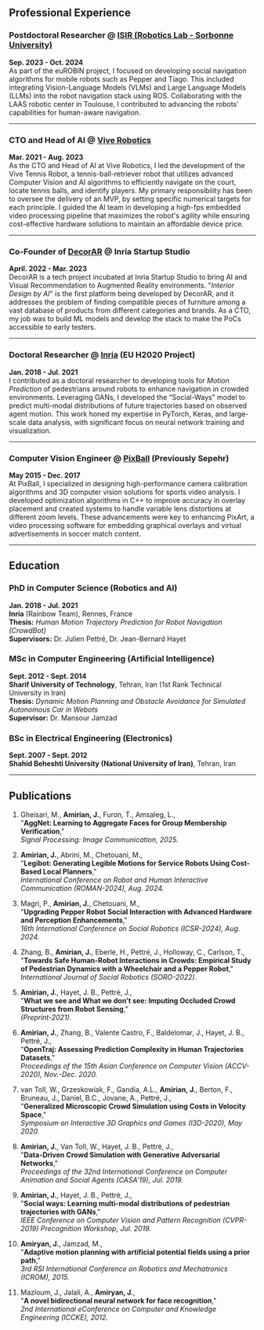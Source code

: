 ## Professional Experience

### Postdoctoral Researcher @ [ISIR (Robotics Lab - Sorbonne University)](https://isir.upmc.fr/)
**Sep. 2023 - Oct. 2024**  
As part of the euROBIN project, I focused on developing social navigation algorithms for mobile robots such as Pepper and Tiago. This included integrating Vision-Language Models (VLMs) and Large Language Models (LLMs) into the robot navigation stack using ROS. Collaborating with the LAAS robotic center in Toulouse, I contributed to advancing the robots' capabilities for human-aware navigation.

---

### CTO and Head of AI @ [Vive Robotics](http://vivetennis.com)
**Mar. 2021 - Aug. 2023**  
As the CTO and Head of AI at Vive Robotics, I led the development of the Vive Tennis Robot, a tennis-ball-retriever robot that utilizes advanced Computer Vision and AI algorithms to efficiently navigate on the court, locate tennis balls, and identify players. My primary responsibility has been to oversee the delivery of an MVP, by setting specific numerical targets for each principle. I guided the AI team in developing a high-fps embedded video processing pipeline that maximizes the robot's agility while ensuring cost-effective hardware solutions to maintain an affordable device price.

---

### Co-Founder of [DecorAR](http://decorar.ai) @ Inria Startup Studio
**April. 2022 - Mar. 2023**  
DecorAR is a tech project incubated at Inria Startup Studio to bring AI and Visual Recommendation to Augmented Reality environments. "_Interior Design by AI_" is the first platform being developed by DecorAR, and it addresses the problem of finding compatible pieces of furniture among a vast database of products from different categories and brands. As a CTO, my job was to build ML models and develop the stack to make the PoCs accessible to early testers.

---

### Doctoral Researcher @ [Inria](http://inria.fr) (EU H2020 Project)
**Jan. 2018 - Jul. 2021**  
I contributed as a doctoral researcher to developing tools for *Motion Prediction* of pedestrians around robots to enhance navigation in crowded environments. Leveraging GANs, I developed the “Social-Ways” model to predict multi-modal distributions of future trajectories based on observed agent motion. This work honed my expertise in PyTorch, Keras, and large-scale data analysis, with significant focus on neural network training and visualization.

---

### Computer Vision Engineer @ [PixBall](http://pixballsports.com) (Previously Sepehr)
**May 2015 - Dec. 2017**  
At PixBall, I specialized in designing high-performance camera calibration algorithms and 3D computer vision solutions for sports video analysis. I developed optimization algorithms in C++ to improve accuracy in overlay placement and created systems to handle variable lens distortions at different zoom levels. These advancements were key to enhancing PixArt, a video processing software for embedding graphical overlays and virtual advertisements in soccer match content.

---

## Education

### PhD in Computer Science (Robotics and AI)
**Jan. 2018 - Jul. 2021**  
**Inria** (Rainbow Team), Rennes, France  
**Thesis:** *Human Motion Trajectory Prediction for Robot Navigation (CrowdBot)*  
**Supervisors:** Dr. Julien Pettré, Dr. Jean-Bernard Hayet  


### MSc in Computer Engineering (Artificial Intelligence)
**Sept. 2012 - Sept. 2014**  
**Sharif University of Technology**, Tehran, Iran (1st Rank Technical University in Iran)  
**Thesis:** *Dynamic Motion Planning and Obstacle Avoidance for Simulated Autonomous Car in Webots*  
**Supervisor:** Dr. Mansour Jamzad  


### BSc in Electrical Engineering (Electronics)
**Sept. 2007 - Sept. 2012**  
**Shahid Beheshti University (National University of Iran)**, Tehran, Iran

---

## Publications

1. Gheisari, M., **Amirian, J.**, Furon, T., Amsaleg, L.,  
   "**AggNet: Learning to Aggregate Faces for Group Membership Verification**,"  
   *Signal Processing: Image Communication, 2025.*

2. **Amirian, J.**, Abrini, M., Chetouani, M.,  
   "**Legibot: Generating Legible Motions for Service Robots Using Cost-Based Local Planners**,"  
   *International Conference on Robot and Human Interactive Communication (ROMAN-2024), Aug. 2024.*

3. Magri, P., **Amirian, J.**, Chetouani, M.,  
   "**Upgrading Pepper Robot Social Interaction with Advanced Hardware and Perception Enhancements**,"  
   *16th International Conference on Social Robotics (ICSR-2024), Aug. 2024.*

4. Zhang, B., **Amirian, J.**, Eberle, H., Pettré, J., Holloway, C., Carlson, T.,  
   "**Towards Safe Human-Robot Interactions in Crowds: Empirical Study of Pedestrian Dynamics with a Wheelchair and a Pepper Robot**,"  
   *International Journal of Social Robotics (SORO-2022).*

5. **Amirian, J.**, Hayet, J. B., Pettré, J.,  
   "**What we see and What we don’t see: Imputing Occluded Crowd Structures from Robot Sensing**,"  
   *(Preprint-2021).*

6. **Amirian, J.**, Zhang, B., Valente Castro, F., Baldelomar, J., Hayet, J. B., Pettré, J.,  
   "**OpenTraj: Assessing Prediction Complexity in Human Trajectories Datasets**,"  
   *Proceedings of the 15th Asian Conference on Computer Vision (ACCV-2020), Nov.-Dec. 2020.*

7. van Toll, W., Grzeskowiak, F., Gandía, A.L., **Amirian, J.**, Berton, F., Bruneau, J., Daniel, B.C., Jovane, A., Pettré, J.,  
   "**Generalized Microscopic Crowd Simulation using Costs in Velocity Space**,"  
   *Symposium on Interactive 3D Graphics and Games (I3D-2020), May 2020.*

8. **Amirian, J.**, Van Toll, W., Hayet, J. B., Pettré, J.,  
   "**Data-Driven Crowd Simulation with Generative Adversarial Networks**,"  
   *Proceedings of the 32nd International Conference on Computer Animation and Social Agents (CASA'19), Jul. 2019.*

9. **Amirian, J.**, Hayet, J. B., Pettré, J.,  
   "**Social ways: Learning multi-modal distributions of pedestrian trajectories with GANs**,"  
   *IEEE Conference on Computer Vision and Pattern Recognition (CVPR-2019) Precognition Workshop, Jul. 2019.*

10. **Amiryan, J.**, Jamzad, M.,  
    "**Adaptive motion planning with artificial potential fields using a prior path**,"  
    *3rd RSI International Conference on Robotics and Mechatronics (ICROM), 2015.*

11. Mazloum, J., Jalali, A., **Amiryan, J.**,  
    "**A novel bidirectional neural network for face recognition**,"  
    *2nd International eConference on Computer and Knowledge Engineering (ICCKE), 2012.*